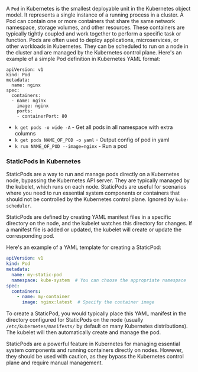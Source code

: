 A `Pod` in Kubernetes is the smallest deployable unit in the Kubernetes object model. It represents a single instance of a running process in a cluster. A Pod can contain one or more containers that share the same network namespace, storage volumes, and other resources. These containers are typically tightly coupled and work together to perform a specific task or function. Pods are often used to deploy applications, microservices, or other workloads in Kubernetes. They can be scheduled to run on a node in the cluster and are managed by the Kubernetes control plane. 
Here's an example of a simple Pod definition in Kubernetes YAML format:
``` Pod
apiVersion: v1
kind: Pod
metadata:
  name: nginx
spec:
  containers:
  - name: nginx
    image: nginx
    ports:
    - containerPort: 80
```

- `k get pods -o wide -A` - Get all pods in all namespace with extra columns
- `k get pods NAME_OF_POD -o yaml` - Output config of pod in yaml
- `k run NAME_OF_POD --image=nginx` - Run a pod

### StaticPods in Kubernetes

StaticPods are a way to run and manage pods directly on a Kubernetes node, bypassing the Kubernetes API server. They are typically managed by the kubelet, which runs on each node. StaticPods are useful for scenarios where you need to run essential system components or containers that should not be controlled by the Kubernetes control plane. Ignored by `kube-scheduler`.

StaticPods are defined by creating YAML manifest files in a specific directory on the node, and the kubelet watches this directory for changes. If a manifest file is added or updated, the kubelet will create or update the corresponding pod.

Here's an example of a YAML template for creating a StaticPod:

```yaml
apiVersion: v1
kind: Pod
metadata:
  name: my-static-pod
  namespace: kube-system  # You can choose the appropriate namespace
spec:
  containers:
    - name: my-container
      image: nginx:latest  # Specify the container image
```

To create a StaticPod, you would typically place this YAML manifest in the directory configured for StaticPods on the node (usually `/etc/kubernetes/manifests/` by default on many Kubernetes distributions). The kubelet will then automatically create and manage the pod.

StaticPods are a powerful feature in Kubernetes for managing essential system components and running containers directly on nodes. However, they should be used with caution, as they bypass the Kubernetes control plane and require manual management.
